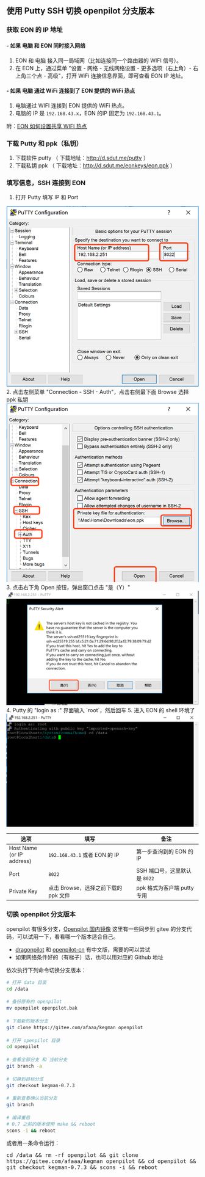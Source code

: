 ## 使用 Putty SSH 切换 openpilot 分支版本

### 获取 EON 的 IP 地址

#### \- 如果 电脑 和 EON 同时接入网络

1. EON 和 电脑 接入同一局域网（比如连接同一个路由器的 WIFI 信号）。
2. 在 EON 上，通过菜单 "设置 - 网络 - 无线网络设置 - 更多选项（右上角）- 右上角三个点 - 高级"，打开 WiFi 连接信息界面，即可查看 EON IP 地址。


#### \- 如果 电脑 通过 WiFi 连接到了 EON 提供的 WiFi 热点

1. 电脑通过 WIFI 连接到 EON 提供的 WiFi 热点。
2. 电脑的 IP 是 `192.168.43.x`，EON 的IP 固定为 `192.168.43.1`。

附：[EON 如何设置共享 WIFI 热点](how_to_connect_openpilot_via_iphone.md)


### 下载 Putty 和 ppk（私钥）

1. 下载软件 putty （ 下载地址：http://d.sdut.me/putty ）
2. 下载私钥 ppk （ 下载地址：http://d.sdut.me/eonkeys/eon.ppk ）

### 填写信息，SSH 连接到 EON

1. 打开 Putty 填写 IP 和 Port
<img src="/files/putty_1.png" class="max-h-400">
2. 点击左侧菜单 "Connection - SSH - Auth"，点击右侧最下面 Browse 选择 ppk 私钥
<img src="/files/putty_2.png" class="max-h-400">
3. 点击右下角 Open 按钮，弹出窗口点击 "是（Y）"
<img src="/files/putty_3.png" class="max-h-300">
4. Putty 的 "login as :" 界面输入 `root`，然后回车
5. 进入 EON 的 shell 环境了
<img src="/files/putty_4.png" class="max-h-300">

选项|填写|备注
-|-|-
Host Name<br>(or IP address)| `192.168.43.1` 或者 EON 的 IP| 第一步查询到的 EON 的 IP
Port| `8022`|SSH 端口号，这里默认是 `8022`
Private Key| 点击 Browse，选择之前下载的 ppk 文件 |ppk 格式为客户端 putty 专用


### 切换 openpilot 分支版本

openpilot 有很多分支，[Openpilot 国内镜像](/mirror.md) 这里有一些同步到 gitee 的分支代码，可以试用一下，看看哪一个版本适合自己。

* [dragonpilot](https://gitee.com/afaaa/dragonpilot) 和 [openpilot-cn](https://gitee.com/afaaa/openpilot-cn) 有中文版，需要的可以尝试
* 如果网络条件好的（有梯子）话，也可以用对应的 Github 地址

依次执行下列命令切换分支版本：
```bash
# 打开 data 目录
cd /data

# 备份原有的 openpilot
mv openpilot openpilot.bak

# 下载新的版本分支
git clone https://gitee.com/afaaa/kegman openpilot

# 打开 openpilot 目录
cd openpilot

# 查看全部分支 和 当前分支
git branch -a

# 切换到目标分支
git checkout kegman-0.7.3

# 重新查看确认当前分支
git branch

# 编译重启
# 0.7 之前的版本使用 make && reboot
scons -i && reboot
```

或者用一条命令运行：

<pre style="white-space: pre-wrap;word-wrap: break-word;">
cd /data && rm -rf openpilot && git clone https://gitee.com/afaaa/kegman openpilot && cd openpilot && git checkout kegman-0.7.3 && scons -i && reboot
</pre>
